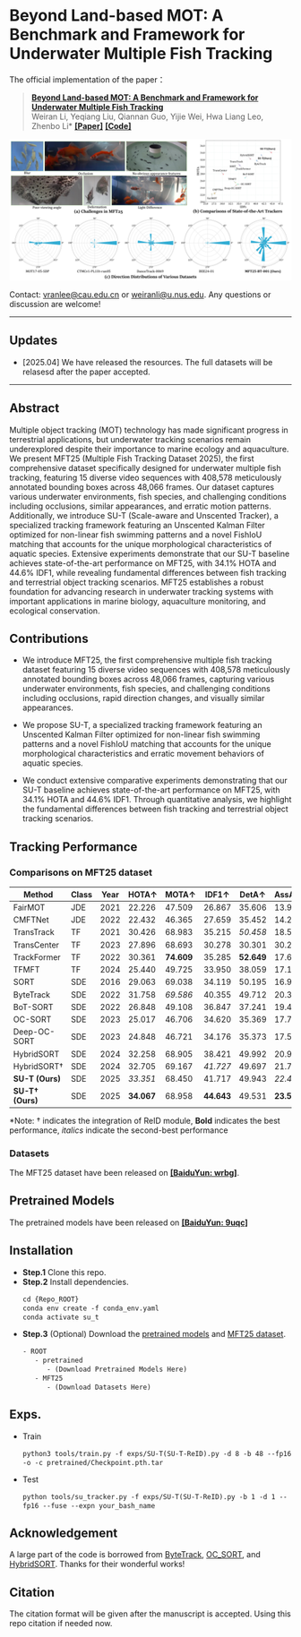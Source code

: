 # Beyond Land-based MOT: A Benchmark and Framework for Underwater Multiple Fish Tracking

The official implementation of the paper：
>  [**Beyond Land-based MOT: A Benchmark and Framework for Underwater Multiple Fish Tracking**](##TODO:LINK##)  
>  Weiran Li, Yeqiang Liu, Qiannan Guo, Yijie Wei, Hwa Liang Leo, Zhenbo Li*
>  [**\[Paper\]**](##TODO:LINK##) [**\[Code\]**](https://github.com/vranlee/SU-T)

<div align="center">
<img src="assets/Fig.PNG" width="900"/>
</div>

Contact: vranlee@cau.edu.cn or weiranli@u.nus.edu. Any questions or discussion are welcome!

-----

## Updates
+ [2025.04] We have released the resources. The full datasets will be relasesd after the paper accepted.
-----

## Abstract
  Multiple object tracking (MOT) technology has made significant progress in terrestrial applications, but underwater tracking scenarios remain underexplored despite their importance to marine ecology and aquaculture. We present MFT25 (Multiple Fish Tracking Dataset 2025), the first comprehensive dataset specifically designed for underwater multiple fish tracking, featuring 15 diverse video sequences with 408,578 meticulously annotated bounding boxes across 48,066 frames. Our dataset captures various underwater environments, fish species, and challenging conditions including occlusions, similar appearances, and erratic motion patterns. Additionally, we introduce SU-T (Scale-aware and Unscented Tracker), a specialized tracking framework featuring an Unscented Kalman Filter optimized for non-linear fish swimming patterns and a novel FishIoU matching that accounts for the unique morphological characteristics of aquatic species. Extensive experiments demonstrate that our SU-T baseline achieves state-of-the-art performance on MFT25, with 34.1\% HOTA and 44.6\% IDF1, while revealing fundamental differences between fish tracking and terrestrial object tracking scenarios. MFT25 establishes a robust foundation for advancing research in underwater tracking systems with important applications in marine biology, aquaculture monitoring, and ecological conservation.

## Contributions

+ We introduce MFT25, the first comprehensive multiple fish tracking dataset featuring 15 diverse video sequences with 408,578 meticulously annotated bounding boxes across 48,066 frames, capturing various underwater environments, fish species, and challenging conditions including occlusions, rapid direction changes, and visually similar appearances.
    
+ We propose SU-T, a specialized tracking framework featuring an Unscented Kalman Filter optimized for non-linear fish swimming patterns and a novel FishIoU matching that accounts for the unique morphological characteristics and erratic movement behaviors of aquatic species.
    
+ We conduct extensive comparative experiments demonstrating that our SU-T baseline achieves state-of-the-art performance on MFT25, with 34.1\% HOTA and 44.6\% IDF1. Through quantitative analysis, we highlight the fundamental differences between fish tracking and terrestrial object tracking scenarios.

## Tracking Performance

### Comparisons on MFT25 dataset

| Method | Class | Year | HOTA↑ | MOTA↑ | IDF1↑ | DetA↑ | AssA↑ | IDs↓ | IDFP↓ | IDFN↓ | Frag↓ |
|--------|-------|------|-------|-------|-------|-------|-------|------|-------|-------|-------|
| FairMOT | JDE | 2021 | 22.226 | 47.509 | 26.867 | 35.606 | 13.910 | 939 | 58198 | 113393 | 3768 |
| CMFTNet | JDE | 2022 | 22.432 | 46.365 | 27.659 | 35.452 | 14.278 | 1301 | 64754 | 111263 | 2769 |
| TransTrack | TF | 2021 | 30.426 | 68.983 | 35.215 | _50.458_ | 18.525 | 1116 | 96045 | 93418 | 2588 |
| TransCenter | TF | 2023 | 27.896 | 68.693 | 30.278 | 30.301 | 30.255 | 807 | 101223 | 101002 | 1992 |
| TrackFormer | TF | 2022 | 30.361 | **74.609** | 35.285 | **52.649** | 17.661 | 718 | 89391 | 94720 | 1729 |
| TFMFT | TF | 2024 | 25.440 | 49.725 | 33.950 | 38.059 | 17.112 | 719 | 63125 | 102378 | 3251 |
| SORT | SDE | 2016 | 29.063 | 69.038 | 34.119 | 50.195 | 16.952 | 778 | 88928 | 96815 | _1726_ |
| ByteTrack | SDE | 2022 | 31.758 | _69.586_ | 40.355 | 49.712 | 20.392 | **489** | 80765 | 87866 | **1555** |
| BoT-SORT | SDE | 2022 | 26.848 | 49.108 | 36.847 | 37.241 | 19.446 | _500_ | 57581 | 99181 | 2704 |
| OC-SORT | SDE | 2023 | 25.017 | 46.706 | 34.620 | 35.369 | 17.783 | 550 | **52934** | 103495 | 3651 |
| Deep-OC-SORT | SDE | 2023 | 24.848 | 46.721 | 34.176 | 35.373 | 17.537 | 550 | _53478_ | 104024 | 3659 |
| HybridSORT | SDE | 2024 | 32.258 | 68.905 | 38.421 | 49.992 | 20.936 | 613 | 85924 | 90022 | 1931 |
| HybridSORT† | SDE | 2024 | 32.705 | 69.167 | _41.727_ | 49.697 | 21.701 | 562 | 79189 | 85830 | 1963 |
| **SU-T (Ours)** | SDE | 2025 | _33.351_ | 68.450 | 41.717 | 49.943 | _22.425_ | 607 | 83111 | _84814_ | 2006 |
| **SU-T† (Ours)** | SDE | 2025 | **34.067** | 68.958 | **44.643** | 49.531 | **23.594** | 544 | 76440 | **81304** | **1555** |

*Note:  † indicates the integration of ReID module, **Bold** indicates the best performance, _italics_ indicate the second-best performance

### Datasets
The MFT25 dataset have been released on [**\[BaiduYun: wrbg\]**](https://pan.baidu.com/s/11TkRqNIq4poNAU5dyoL5hA?pwd=wrbg).

## Pretrained Models
The pretrained models have been released on [**\[BaiduYun: 9uqc\]**](https://pan.baidu.com/s/1AkIuViwXCPz5l5Oo-UgtaQ?pwd=9uqc)

## Installation
+ **Step.1** Clone this repo.
+ **Step.2** Install dependencies.
   ```
   cd {Repo_ROOT}
   conda env create -f conda_env.yaml
   conda activate su_t
   ```
+ **Step.3** (Optional)
   Download the [pretrained models](https://pan.baidu.com/s/1AkIuViwXCPz5l5Oo-UgtaQ?pwd=9uqc) and [MFT25 dataset](https://pan.baidu.com/s/11TkRqNIq4poNAU5dyoL5hA?pwd=wrbg).
   ```
   - ROOT
      - pretrained
         - (Download Pretrained Models Here)
      - MFT25
         - (Download Datasets Here)
   ```

## Exps.

* Train
   ```
   python3 tools/train.py -f exps/SU-T(SU-T-ReID).py -d 8 -b 48 --fp16 -o -c pretrained/Checkpoint.pth.tar
   ```

* Test
   ```
   python tools/su_tracker.py -f exps/SU-T(SU-T-ReID).py -b 1 -d 1 --fp16 --fuse --expn your_bash_name
   ```

## Acknowledgement
A large part of the code is borrowed from [ByteTrack](https://github.com/ifzhang/ByteTrack), [OC_SORT](https://github.com/noahcao/OC_SORT), and [HybridSORT](https://github.com/ymzis69/HybridSORT). Thanks for their wonderful works!

## Citation
The citation format will be given after the manuscript is accepted. Using this repo citation if needed now.
